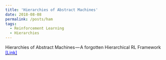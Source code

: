 ```yaml
---
title: 'Hierarchies of Abstract Machines'
date: 2018-08-08
permalink: /posts/ham
tags:
  - Reinforcement Learning
  - Hierarchies
---
```


Hierarchies of Abstract Machines — A forgotten Hierarchical RL Framework [<span style="color:blue">[Link]</span>](https://medium.com/@ameetsd97/hierarchies-of-abstract-machines-a-forgotten-hierarchical-rl-framework-b3dc4f422ab)
 
